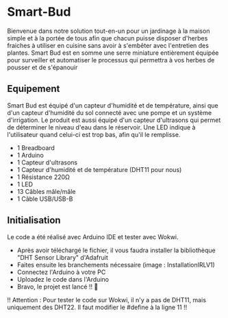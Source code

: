 # Smart-Bud
Bienvenue dans notre solution tout-en-un pour un jardinage à la maison simple et à la portée de tous afin que chacun puisse disposer d'herbes fraiches à utiliser en cuisine sans avoir à s'embêter avec l'entretien des plantes. Smart Bud est en somme une serre miniature entièrement équipée pour surveiller et automatiser le processus qui permettra à vos herbes de pousser et de s'épanouir

## Equipement
Smart Bud est équipé d'un capteur d'humidité et de température, ainsi que d'un capteur d'humidité du sol connecté avec une pompe et un système d'irrigation. Le produit est aussi équipé d'un capteur d'ultrasons qui permet de déterminer le niveau d'eau dans le réservoir. Une LED indique à l'utilisateur quand celui-ci est trop bas, afin qu'il le remplisse.

- 1 Breadboard
- 1 Arduino
- 1 Capteur d'ultrasons
- 1 Capteur d'humidité et de température (DHT11 pour nous)
- 1 Résistance 220Ω
- 1 LED
- 13 Câbles mâle/mâle
- 1 Câble USB/USB-B

## Initialisation
Le code a été réalisé avec Arduino IDE et tester avec Wokwi.

- Après avoir téléchargé le fichier, il vous faudra installer la bibliothèque "DHT Sensor Library" d'Adafruit
- Faites ensuite les branchements nécessaire (image : InstallationIRLV1)
- Connectez l'Arduino à votre PC
- Uploadez le code dans l'Arduino
- Bravo, le projet est lancé !! 🙂


!! Attention : Pour tester le code sur Wokwi, il n'y a pas de DHT11, mais uniquement des DHT22. Il faut modifier le #define à la ligne 11 !!

